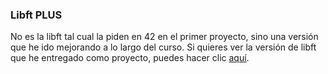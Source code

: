 ### Libft PLUS
No es la libft tal cual la piden en 42 en el primer proyecto, sino una versión que he ido mejorando a lo largo del curso.
Si quieres ver la versión de libft que he entregado como proyecto, puedes hacer clic [aquí](https://github.com/zafraedu/42/tree/master/42-cursus/libft).
